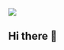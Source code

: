 <img src="https://capsule-render.vercel.app/api?type=waving&color=auto&height=200&section=header&text=test&fontSize=90&fontAlignY=25" />

## Hi there 👋

<!--
**tetrapod0/tetrapod0** is a ✨ _special_ ✨ repository because its `README.md` (this file) appears on your GitHub profile.

Here are some ideas to get you started:

- 🔭 I’m currently working on ...
- 🌱 I’m currently learning ...
- 👯 I’m looking to collaborate on ...
- 🤔 I’m looking for help with ...
- 💬 Ask me about ...
- 📫 How to reach me: ...
- 😄 Pronouns: ...
- ⚡ Fun fact: ...
-->
